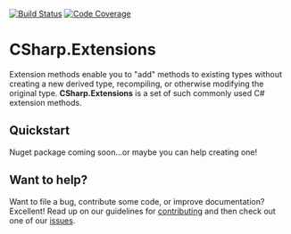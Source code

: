 [![Build Status](https://travis-ci.org/PrasadHonrao/CSharp.Extensions.svg?branch=master)](https://travis-ci.org/PrasadHonrao/CSharp.Extensions)
[![Code Coverage](https://codecov.io/gh/PrasadHonrao/CSharp.Extensions/branch/master/graph/badge.svg)](https://codecov.io/gh/PrasadHonrao/CSharp.Extensions)


# CSharp.Extensions

Extension methods enable you to "add" methods to existing types without creating a new derived type, recompiling, or otherwise modifying the original type. **CSharp.Extensions** is a set of such commonly used C# extension methods.

## Quickstart
Nuget package coming soon...or maybe you can help creating one!

## Want to help?
Want to file a bug, contribute some code, or improve documentation? Excellent! Read up on our guidelines for [contributing](https://github.com/PrasadHonrao/CSharp.Extensions/blob/master/CONTRIBUTING.md) and then check out one of our [issues](https://github.com/PrasadHonrao/CSharp.Extensions/issues).
